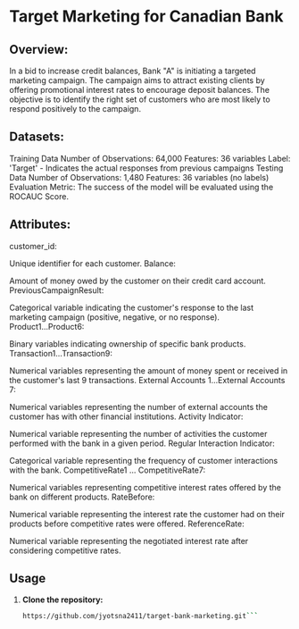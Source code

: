 # Target Marketing for Canadian Bank
## Overview:
In a bid to increase credit balances, Bank "A" is initiating a targeted marketing campaign. The campaign aims to attract existing clients by offering promotional interest rates to encourage deposit balances. The objective is to identify the right set of customers who are most likely to respond positively to the campaign.

## Datasets:
Training Data
Number of Observations: 64,000
Features: 36 variables
Label: 'Target' - Indicates the actual responses from previous campaigns
Testing Data
Number of Observations: 1,480
Features: 36 variables (no labels)
Evaluation Metric:
The success of the model will be evaluated using the ROCAUC Score.

## Attributes:
customer_id:

Unique identifier for each customer.
Balance:

Amount of money owed by the customer on their credit card account.
PreviousCampaignResult:

Categorical variable indicating the customer's response to the last marketing campaign (positive, negative, or no response).
Product1...Product6:

Binary variables indicating ownership of specific bank products.
Transaction1...Transaction9:

Numerical variables representing the amount of money spent or received in the customer's last 9 transactions.
External Accounts 1...External Accounts 7:

Numerical variables representing the number of external accounts the customer has with other financial institutions.
Activity Indicator:

Numerical variable representing the number of activities the customer performed with the bank in a given period.
Regular Interaction Indicator:

Categorical variable representing the frequency of customer interactions with the bank.
CompetitiveRate1 ... CompetitiveRate7:

Numerical variables representing competitive interest rates offered by the bank on different products.
RateBefore:

Numerical variable representing the interest rate the customer had on their products before competitive rates were offered.
ReferenceRate:

Numerical variable representing the negotiated interest rate after considering competitive rates.
## Usage

1. **Clone the repository:**
   ```bash
   https://github.com/jyotsna2411/target-bank-marketing.git```
